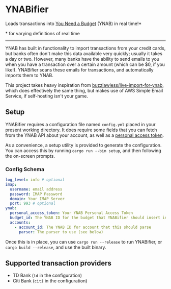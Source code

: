 # YNABifier


Loads transactions into [You Need a Budget](https://www.youneedabudget.com/) (YNAB) in real time!*

\* for varying definitions of real time

<hr>

YNAB has built in functionality to import transactions from your credit cards, but banks often don't make this data available very quickly; usually it takes a day or two. However, many banks have the ability to send emails to you when you have a transaction over a certain amount (which can be $0, if you like!). YNABifier scans these emails for transactions, and automatically imports them to YNAB.

This project takes heavy inspiration from [buzzlawless/live-import-for-ynab](https://github.com/buzzlawless/live-import-for-ynab), which does effectively the same thing, but makes use of AWS Simple Email Service, if self-hosting isn't your game.

## Setup

YNABifier requires a configuration file named `config.yml` placed in your present working directory. It does require some fields that you can fetch from the YNAB API about your account, as well as a [personal access token](https://api.youneedabudget.com/).

As a convenience, a setup utility is provided to generate the configuration. You can access this by running `cargo run --bin setup`, and then following the on-screen prompts.

### Config Schema
```yml
log_level: info # optional
imap:
  username: email address
  password: IMAP Password
  domain: Your IMAP Server
  port: 993 # optional
ynab:
  personal_access_token: Your YNAB Personal Access Token
  budget_id: The YNAB ID for the budget that YNABifier should insert into
  accounts:
    - account_id: The YNAB ID for account that this should parse
      parser: The parser to use (see below)
```

Once this is in place, you can use `cargo run --release` to run YNABifier, or `cargo build --release`, and use the built binary.

## Supported transaction providers
- TD Bank (`td` in the configuration)
- Citi Bank (`citi` in the configuration)
